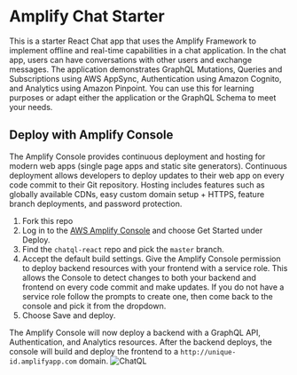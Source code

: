 # Amplify Chat Starter

This is a starter React Chat app that uses the Amplify Framework to implement offline and real-time capabilities in a chat application. In the chat app, users can have conversations with other users and exchange messages. The application demonstrates GraphQL Mutations, Queries and Subscriptions using AWS AppSync, Authentication using Amazon Cognito, and Analytics using Amazon Pinpoint. You can use this for learning purposes or adapt either the application or the GraphQL Schema to meet your needs.

## Deploy with Amplify Console
The Amplify Console provides continuous deployment and hosting for modern web apps (single page apps and static site generators). Continuous deployment allows developers to deploy updates to their web app on every code commit to their Git repository. Hosting includes features such as globally available CDNs, easy custom domain setup + HTTPS, feature branch deployments, and password protection.

1. Fork this repo
1. Log in to the [AWS Amplify Console](https://console.aws.amazon.com/amplify/home) and choose Get Started under Deploy.
1. Find the `chatql-react` repo and pick the `master` branch.
1. Accept the default build settings. Give the Amplify Console permission to deploy backend resources with your frontend with a service role. This allows the Console to detect changes to both your backend and frontend on every code commit and make updates. If you do not have a service role follow the prompts to create one, then come back to the console and pick it from the dropdown.
1. Choose Save and deploy.

The Amplify Console will now deploy a backend with a GraphQL API, Authentication, and Analytics resources. After the backend deploys, the console will build and deploy the frontend to a `http://unique-id.amplifyapp.com` domain.
![ChatQL](./images/chatql.gif)

